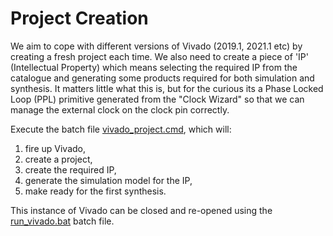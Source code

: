 # Project Creation

We aim to cope with different versions of Vivado (2019.1, 2021.1 etc) by creating a fresh project each time. We also need to create a piece of 'IP' (Intellectual Property) which means selecting the required IP from the catalogue and generating some products required for both simulation and synthesis. It matters little what this is, but for the curious its a Phase Locked Loop (PPL) primitive generated from the "Clock Wizard" so that we can manage the external clock on the clock pin correctly.

Execute the batch file [vivado_project.cmd](../design/vivado_project.cmd), which will:

1. fire up Vivado,
2. create a project,
3. create the required IP,
4. generate the simulation model for the IP,
5. make ready for the first synthesis.

This instance of Vivado can be closed and re-opened using the [run_vivado.bat](./design/run_vivado.bat) batch file.
